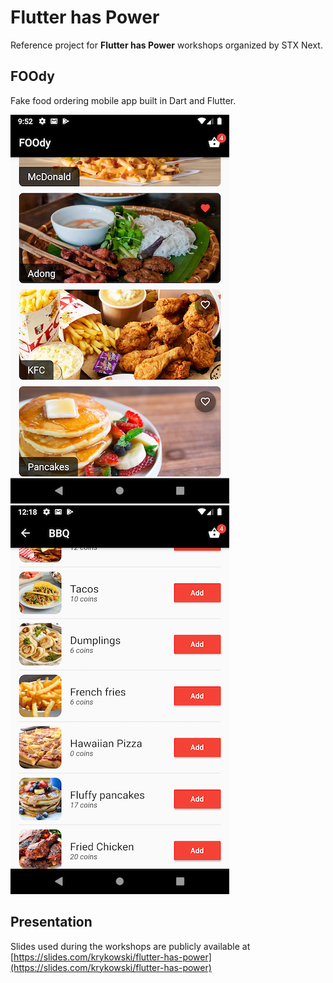 # Flutter has Power

Reference project for **Flutter has Power** workshops organized by STX Next. 

## FOOdy

Fake food ordering mobile app built in Dart and Flutter.

![Home](/screenshots/home.png?raw=true)
![Detail](/screenshots/detail.png?raw=true)

## Presentation

Slides used during the workshops are publicly available at [https://slides.com/krykowski/flutter-has-power](https://slides.com/krykowski/flutter-has-power)
